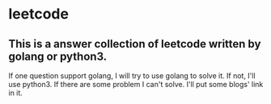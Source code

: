 # leetcode
## This is a answer collection of leetcode written by golang or python3. 
If one question support golang, I will try to use golang to solve it. If not, I'll use python3.
If there are some problem I can't solve. I'll put some blogs' link in it.
